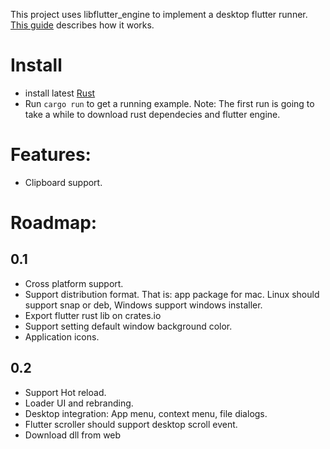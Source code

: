 This project uses libflutter_engine to implement a desktop flutter runner.
[This guide](https://github.com/google/flutter-desktop-embedding)  describes how it works.

# Install
- install latest [Rust](https://www.rust-lang.org)
- Run `cargo run` to get a running example.
    Note: The first run is going to take a while to download rust dependecies and flutter engine.


# Features:
- Clipboard support.

# Roadmap:

## 0.1
- Cross platform support.
- Support distribution format. That is: app package for mac. Linux should support snap or deb, Windows support windows installer.
- Export flutter rust lib on crates.io
- Support setting default window background color.
- Application icons.

## 0.2
- Support Hot reload.
- Loader UI and rebranding.
- Desktop integration: App menu, context menu, file dialogs.
- Flutter scroller should support desktop scroll event.
- Download dll from web